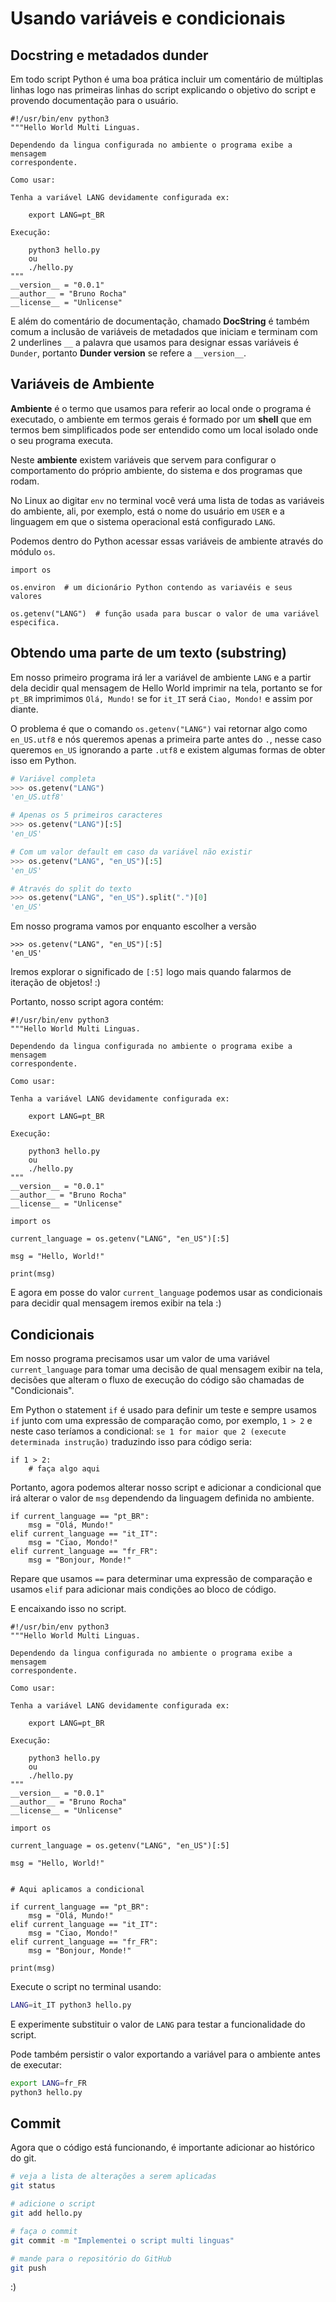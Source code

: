 # Usando variáveis e condicionais

## Docstring e metadados dunder

Em todo script Python é uma boa prática incluir um comentário de múltiplas linhas
logo nas primeiras linhas do script explicando o objetivo do script e 
provendo documentação para o usuário.

```py=
#!/usr/bin/env python3
"""Hello World Multi Linguas.

Dependendo da lingua configurada no ambiente o programa exibe a mensagem 
correspondente.

Como usar:

Tenha a variável LANG devidamente configurada ex:

    export LANG=pt_BR

Execução:

    python3 hello.py
    ou
    ./hello.py
"""
__version__ = "0.0.1"
__author__ = "Bruno Rocha"
__license__ = "Unlicense"
```

E além do comentário de documentação, chamado **DocString** é também comum a 
inclusão de variáveis de metadados que iniciam e terminam com 2 underlines `__`
a palavra que usamos para designar essas variáveis é `Dunder`, portanto
**Dunder version** se refere a `__version__`.

## Variáveis de Ambiente

**Ambiente** é o termo que usamos para referir ao local onde o programa
é executado, o ambiente em termos gerais é formado por um **shell** que em
termos bem simplificados pode ser entendido como um local isolado onde o seu
programa executa.

Neste **ambiente** existem variáveis que servem para configurar o comportamento
do próprio ambiente, do sistema e dos programas que rodam.

No Linux ao digitar `env` no terminal você verá uma lista de todas as variáveis
do ambiente, ali, por exemplo, está o nome do usuário em `USER` e a linguagem
em que o sistema operacional está configurado `LANG`.

Podemos dentro do Python acessar essas variáveis de ambiente através do módulo
`os`.


```py=
import os

os.environ  # um dicionário Python contendo as variavéis e seus valores

os.getenv("LANG")  # função usada para buscar o valor de uma variável especifica.
```

## Obtendo uma parte de um texto (substring)

Em nosso primeiro programa irá ler a variável de ambiente `LANG` e a partir dela decidir qual
mensagem de Hello World imprimir na tela, portanto se for `pt_BR` imprimimos
`Olá, Mundo!` se for `it_IT` será `Ciao, Mondo!` e assim por diante.

O problema é que o comando `os.getenv("LANG")` vai retornar algo como `en_US.utf8`
e nós queremos apenas a primeira parte antes do `.`, nesse caso queremos
`en_US` ignorando a parte `.utf8` e existem algumas formas de obter isso em Python.


```py
# Variável completa
>>> os.getenv("LANG")
'en_US.utf8'

# Apenas os 5 primeiros caracteres
>>> os.getenv("LANG")[:5]
'en_US'

# Com um valor default em caso da variável não existir
>>> os.getenv("LANG", "en_US")[:5]
'en_US'

# Através do split do texto
>>> os.getenv("LANG", "en_US").split(".")[0]
'en_US'
```


Em nosso programa vamos por enquanto escolher a versão

```py=
>>> os.getenv("LANG", "en_US")[:5]
'en_US'
```

Iremos explorar o significado de `[:5]` logo mais quando falarmos de iteração 
de objetos! :) 

Portanto, nosso script agora contém:


```py=
#!/usr/bin/env python3
"""Hello World Multi Linguas.

Dependendo da lingua configurada no ambiente o programa exibe a mensagem 
correspondente.

Como usar:

Tenha a variável LANG devidamente configurada ex:

    export LANG=pt_BR

Execução:

    python3 hello.py
    ou
    ./hello.py
"""
__version__ = "0.0.1"
__author__ = "Bruno Rocha"
__license__ = "Unlicense"

import os

current_language = os.getenv("LANG", "en_US")[:5]

msg = "Hello, World!"

print(msg)
```

E agora em posse do valor `current_language` podemos usar as condicionais
para decidir qual mensagem iremos exibir na tela :) 

## Condicionais

Em nosso programa precisamos usar um valor de uma variável `current_language`
para tomar uma decisão de qual mensagem exibir na tela, decisões que alteram
o fluxo de execução do código são chamadas de "Condicionais".

Em Python o statement `if` é usado para definir um teste e sempre usamos `if`
junto com uma expressão de comparação como, por exemplo, `1 > 2` e neste caso
teríamos a condicional: `se 1 for maior que 2 (execute determinada instrução)`
traduzindo isso para código seria:

```py=
if 1 > 2:
    # faça algo aqui

```

Portanto, agora podemos alterar nosso script e adicionar a condicional que irá
alterar o valor de `msg` dependendo da linguagem definida no ambiente.

```
if current_language == "pt_BR":
	msg = "Olá, Mundo!"
elif current_language == "it_IT":
	msg = "Ciao, Mondo!"
elif current_language == "fr_FR":
	msg = "Bonjour, Monde!"
```

Repare que usamos `==` para determinar uma expressão de comparação
e usamos `elif` para adicionar mais condições ao bloco de código. 

E encaixando isso no script.


```py=
#!/usr/bin/env python3
"""Hello World Multi Linguas.

Dependendo da lingua configurada no ambiente o programa exibe a mensagem 
correspondente.

Como usar:

Tenha a variável LANG devidamente configurada ex:

    export LANG=pt_BR

Execução:

    python3 hello.py
    ou
    ./hello.py
"""
__version__ = "0.0.1"
__author__ = "Bruno Rocha"
__license__ = "Unlicense"

import os

current_language = os.getenv("LANG", "en_US")[:5]

msg = "Hello, World!"


# Aqui aplicamos a condicional

if current_language == "pt_BR":
	msg = "Olá, Mundo!"
elif current_language == "it_IT":
	msg = "Ciao, Mondo!"
elif current_language == "fr_FR":
	msg = "Bonjour, Monde!"

print(msg)
```


Execute o script no terminal usando:

```bash
LANG=it_IT python3 hello.py
```

E experimente substituir o valor de `LANG` para testar a funcionalidade do script.

Pode também persistir o valor exportando a variável para o ambiente antes de executar:

```bash
export LANG=fr_FR
python3 hello.py
```

## Commit

Agora que o código está funcionando, é importante adicionar ao histórico do git.

```bash
# veja a lista de alterações a serem aplicadas
git status

# adicione o script
git add hello.py

# faça o commit
git commit -m "Implementei o script multi linguas"

# mande para o repositório do GitHub
git push
```


:) 
